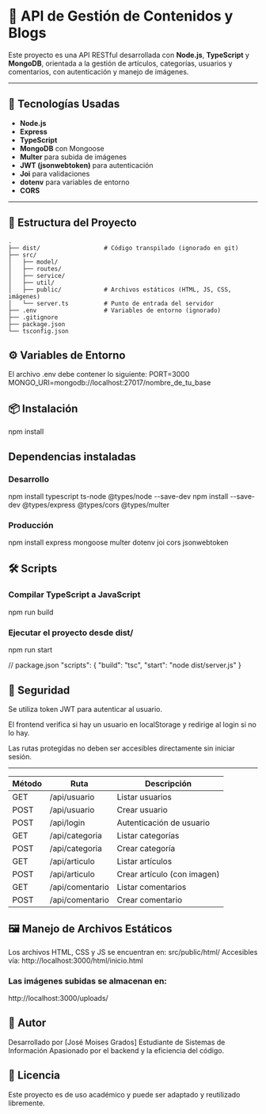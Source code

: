 # 📘 API de Gestión de Contenidos y Blogs

Este proyecto es una API RESTful desarrollada con **Node.js**, **TypeScript** y **MongoDB**, orientada a la gestión de artículos, categorías, usuarios y comentarios, con autenticación y manejo de imágenes.

---

## 🚀 Tecnologías Usadas

- **Node.js**
- **Express**
- **TypeScript**
- **MongoDB** con Mongoose
- **Multer** para subida de imágenes
- **JWT (jsonwebtoken)** para autenticación
- **Joi** para validaciones
- **dotenv** para variables de entorno
- **CORS**

---


## 📁 Estructura del Proyecto

```plaintext
.
├── dist/                  # Código transpilado (ignorado en git)
├── src/
│   ├── model/
│   ├── routes/
│   ├── service/
│   ├── util/
│   ├── public/            # Archivos estáticos (HTML, JS, CSS, imágenes)
│   └── server.ts          # Punto de entrada del servidor
├── .env                   # Variables de entorno (ignorado)
├── .gitignore
├── package.json
└── tsconfig.json

```

## ⚙️ Variables de Entorno
El archivo .env debe contener lo siguiente:
PORT=3000
MONGO_URI=mongodb://localhost:27017/nombre_de_tu_base

## 📦 Instalación
npm install

## Dependencias instaladas
### Desarrollo
npm install typescript ts-node @types/node --save-dev
npm install --save-dev @types/express @types/cors @types/multer

### Producción
npm install express mongoose multer dotenv joi cors jsonwebtoken

## 🛠️ Scripts
### Compilar TypeScript a JavaScript
npm run build

### Ejecutar el proyecto desde dist/
npm run start

// package.json
"scripts": {
  "build": "tsc",
  "start": "node dist/server.js"
}

## 🔐 Seguridad
Se utiliza token JWT para autenticar al usuario.

El frontend verifica si hay un usuario en localStorage y redirige al login si no lo hay.

Las rutas protegidas no deben ser accesibles directamente sin iniciar sesión.

--- 
| Método | Ruta            | Descripción                 |
| ------ | --------------- | --------------------------- |
| GET    | /api/usuario    | Listar usuarios             |
| POST   | /api/usuario    | Crear usuario               |
| POST   | /api/login      | Autenticación de usuario    |
| GET    | /api/categoria  | Listar categorías           |
| POST   | /api/categoria  | Crear categoría             |
| GET    | /api/articulo   | Listar artículos            |
| POST   | /api/articulo   | Crear artículo (con imagen) |
| GET    | /api/comentario | Listar comentarios          |
| POST   | /api/comentario | Crear comentario            |

## 🖼️ Manejo de Archivos Estáticos
Los archivos HTML, CSS y JS se encuentran en: src/public/html/
Accesibles vía:
http://localhost:3000/html/inicio.html

### Las imágenes subidas se almacenan en:
http://localhost:3000/uploads/

## 🧠 Autor
Desarrollado por [José Moises Grados]
Estudiante de Sistemas de Información
Apasionado por el backend y la eficiencia del código.

## 📝 Licencia
Este proyecto es de uso académico y puede ser adaptado y reutilizado libremente.